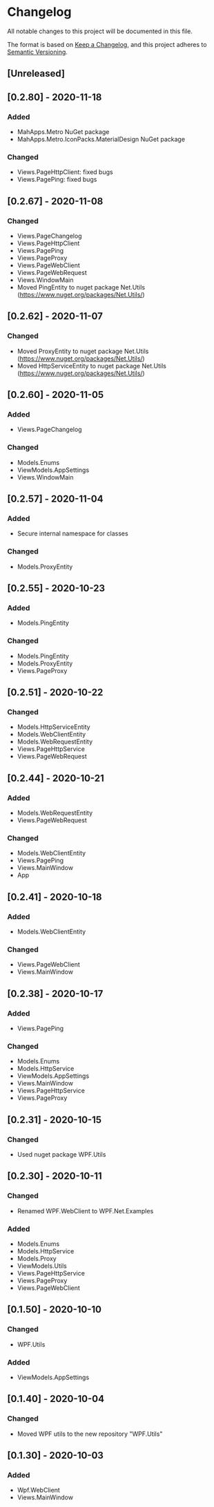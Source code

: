 # Changelog
All notable changes to this project will be documented in this file.

The format is based on [Keep a Changelog](https://keepachangelog.com/en/1.0.0/),
and this project adheres to [Semantic Versioning](https://semver.org/spec/v2.0.0.html).

## [Unreleased]

## [0.2.80] - 2020-11-18
### Added
- MahApps.Metro NuGet package
- MahApps.Metro.IconPacks.MaterialDesign NuGet package
### Changed
- Views.PageHttpClient: fixed bugs
- Views.PagePing: fixed bugs

## [0.2.67] - 2020-11-08
### Changed
- Views.PageChangelog
- Views.PageHttpClient
- Views.PagePing
- Views.PageProxy
- Views.PageWebClient
- Views.PageWebRequest
- Views.WindowMain
- Moved PingEntity to nuget package Net.Utils (https://www.nuget.org/packages/Net.Utils/)

## [0.2.62] - 2020-11-07
### Changed
- Moved ProxyEntity to nuget package Net.Utils (https://www.nuget.org/packages/Net.Utils/)
- Moved HttpServiceEntity to nuget package Net.Utils (https://www.nuget.org/packages/Net.Utils/)

## [0.2.60] - 2020-11-05
### Added
- Views.PageChangelog
### Changed
- Models.Enums
- ViewModels.AppSettings
- Views.WindowMain

## [0.2.57] - 2020-11-04
### Added
- Secure internal namespace for classes
### Changed
- Models.ProxyEntity

## [0.2.55] - 2020-10-23
### Added
- Models.PingEntity
### Changed
- Models.PingEntity
- Models.ProxyEntity
- Views.PageProxy

## [0.2.51] - 2020-10-22
### Changed
- Models.HttpServiceEntity
- Models.WebClientEntity
- Models.WebRequestEntity
- Views.PageHttpService
- Views.PageWebRequest

## [0.2.44] - 2020-10-21
### Added
- Models.WebRequestEntity
- Views.PageWebRequest
### Changed
- Models.WebClientEntity
- Views.PagePing
- Views.MainWindow
- App

## [0.2.41] - 2020-10-18
### Added
- Models.WebClientEntity
### Changed
- Views.PageWebClient
- Views.MainWindow

## [0.2.38] - 2020-10-17
### Added
- Views.PagePing
### Changed
- Models.Enums
- Models.HttpService
- ViewModels.AppSettings
- Views.MainWindow
- Views.PageHttpService
- Views.PageProxy

## [0.2.31] - 2020-10-15
### Changed
- Used nuget package WPF.Utils

## [0.2.30] - 2020-10-11
### Changed
- Renamed WPF.WebClient to WPF.Net.Examples
### Added
- Models.Enums
- Models.HttpService
- Models.Proxy
- ViewModels.Utils
- Views.PageHttpService
- Views.PageProxy
- Views.PageWebClient

## [0.1.50] - 2020-10-10
### Changed
- WPF.Utils
### Added
- ViewModels.AppSettings

## [0.1.40] - 2020-10-04
### Changed
- Moved WPF utils to the new repository "WPF.Utils"

## [0.1.30] - 2020-10-03
### Added
- Wpf.WebClient
- Views.MainWindow
